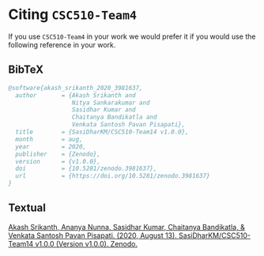 # Citing `CSC510-Team4`

If you use `CSC510-Team4` in your work we would prefer it if you would use the following reference in your work.

## BibTeX

```bibtex
@software{akash_srikanth_2020_3981637,
  author       = {Akash Srikanth and
                  Nitya Sankarakumar and
                  Sasidhar Kumar and
                  Chaitanya Bandikatla and
                  Venkata Santosh Pavan Pisapati},
  title        = {SasiDharKM/CSC510-Team14 v1.0.0},
  month        = aug,
  year         = 2020,
  publisher    = {Zenodo},
  version      = {v1.0.0},
  doi          = {10.5281/zenodo.3981637},
  url          = {https://doi.org/10.5281/zenodo.3981637}
}
```

## Textual

[Akash Srikanth, Ananya Nunna, Sasidhar Kumar, Chaitanya Bandikatla, & Venkata Santosh Pavan Pisapati. (2020, August 13). SasiDharKM/CSC510-Team14 v1.0.0 (Version v1.0.0). Zenodo.](http://doi.org/10.5281/zenodo.3981637)
